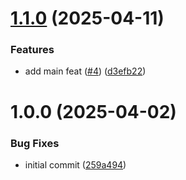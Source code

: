 # [1.1.0](https://github.com/34j/ag-psd-psdtool/compare/v1.0.0...v1.1.0) (2025-04-11)


### Features

* add main feat ([#4](https://github.com/34j/ag-psd-psdtool/issues/4)) ([d3efb22](https://github.com/34j/ag-psd-psdtool/commit/d3efb226e1f84334da512b19b1b3f8c632964929))

# 1.0.0 (2025-04-02)


### Bug Fixes

* initial commit ([259a494](https://github.com/34j/ag-psd-psdtool/commit/259a4947cae609cd4cdaacbc1c73178d0f0feba9))
